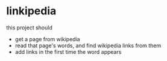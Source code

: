 # linkipedia

this project should

- get a page from wikipedia
- read that page's words, and find wikipedia links from them
- add links in the first time the word appears